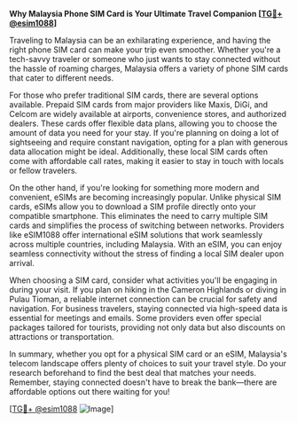 **Why Malaysia Phone SIM Card is Your Ultimate Travel Companion [[TG💪+ @esim1088](https://t.me/s/esim1088)]**

Traveling to Malaysia can be an exhilarating experience, and having the right phone SIM card can make your trip even smoother. Whether you're a tech-savvy traveler or someone who just wants to stay connected without the hassle of roaming charges, Malaysia offers a variety of phone SIM cards that cater to different needs.

For those who prefer traditional SIM cards, there are several options available. Prepaid SIM cards from major providers like Maxis, DiGi, and Celcom are widely available at airports, convenience stores, and authorized dealers. These cards offer flexible data plans, allowing you to choose the amount of data you need for your stay. If you're planning on doing a lot of sightseeing and require constant navigation, opting for a plan with generous data allocation might be ideal. Additionally, these local SIM cards often come with affordable call rates, making it easier to stay in touch with locals or fellow travelers.

On the other hand, if you're looking for something more modern and convenient, eSIMs are becoming increasingly popular. Unlike physical SIM cards, eSIMs allow you to download a SIM profile directly onto your compatible smartphone. This eliminates the need to carry multiple SIM cards and simplifies the process of switching between networks. Providers like eSIM1088 offer international eSIM solutions that work seamlessly across multiple countries, including Malaysia. With an eSIM, you can enjoy seamless connectivity without the stress of finding a local SIM dealer upon arrival.

When choosing a SIM card, consider what activities you'll be engaging in during your visit. If you plan on hiking in the Cameron Highlands or diving in Pulau Tioman, a reliable internet connection can be crucial for safety and navigation. For business travelers, staying connected via high-speed data is essential for meetings and emails. Some providers even offer special packages tailored for tourists, providing not only data but also discounts on attractions or transportation.

In summary, whether you opt for a physical SIM card or an eSIM, Malaysia's telecom landscape offers plenty of choices to suit your travel style. Do your research beforehand to find the best deal that matches your needs. Remember, staying connected doesn't have to break the bank—there are affordable options out there waiting for you! 

[[TG💪+ @esim1088](https://t.me/s/esim1088) ![Image](https://i.postimg.cc/Y0z9fWf4/image.png)]